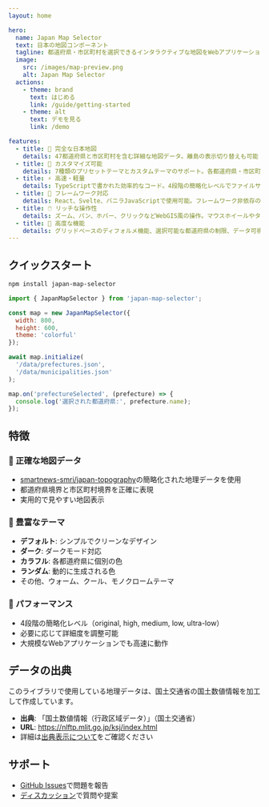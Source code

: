 ```yaml
---
layout: home

hero:
  name: Japan Map Selector
  text: 日本の地図コンポーネント
  tagline: 都道府県・市区町村を選択できるインタラクティブな地図をWebアプリケーションに簡単に追加
  image:
    src: /images/map-preview.png
    alt: Japan Map Selector
  actions:
    - theme: brand
      text: はじめる
      link: /guide/getting-started
    - theme: alt
      text: デモを見る
      link: /demo

features:
  - title: 🗾 完全な日本地図
    details: 47都道府県と市区町村を含む詳細な地図データ。離島の表示切り替えも可能
  - title: 🎨 カスタマイズ可能
    details: 7種類のプリセットテーマとカスタムテーマのサポート。各都道府県・市区町村の色を個別に設定可能
  - title: ⚡ 高速・軽量
    details: TypeScriptで書かれた効率的なコード。4段階の簡略化レベルでファイルサイズを最適化
  - title: 🔧 フレームワーク対応
    details: React、Svelte、バニラJavaScriptで使用可能。フレームワーク非依存の設計
  - title: 🖱️ リッチな操作性
    details: ズーム、パン、ホバー、クリックなどWebGIS風の操作。マウスホイールやタッチ操作にも対応
  - title: 🎯 高度な機能
    details: グリッドベースのディフォルメ機能、選択可能な都道府県の制限、データ可視化への対応
---
```


## クイックスタート

```bash
npm install japan-map-selector
```

```javascript
import { JapanMapSelector } from 'japan-map-selector';

const map = new JapanMapSelector({
  width: 800,
  height: 600,
  theme: 'colorful'
});

await map.initialize(
  '/data/prefectures.json',
  '/data/municipalities.json'
);

map.on('prefectureSelected', (prefecture) => {
  console.log('選択された都道府県:', prefecture.name);
});
```

## 特徴

### 📍 正確な地図データ
- [smartnews-smri/japan-topography](https://github.com/smartnews-smri/japan-topography)の簡略化された地理データを使用
- 都道府県境界と市区町村境界を正確に表現
- 実用的で見やすい地図表示

### 🎨 豊富なテーマ
- **デフォルト**: シンプルでクリーンなデザイン
- **ダーク**: ダークモード対応
- **カラフル**: 各都道府県に個別の色
- **ランダム**: 動的に生成される色
- その他、ウォーム、クール、モノクロームテーマ

### 🚀 パフォーマンス
- 4段階の簡略化レベル（original, high, medium, low, ultra-low）
- 必要に応じて詳細度を調整可能
- 大規模なWebアプリケーションでも高速に動作

## データの出典

このライブラリで使用している地理データは、国土交通省の国土数値情報を加工して作成しています。

- **出典**: 「国土数値情報（行政区域データ）」（国土交通省）
- **URL**: https://nlftp.mlit.go.jp/ksj/index.html
- 詳細は[出典表示について](/guide/attribution)をご確認ください

## サポート

- [GitHub Issues](https://github.com/yourusername/japan-map-selector/issues)で問題を報告
- [ディスカッション](https://github.com/yourusername/japan-map-selector/discussions)で質問や提案